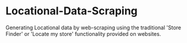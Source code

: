 # Locational-Data-Scraping
Generating Locational data by web-scraping using the traditional 'Store Finder' or 'Locate my store' functionality provided on websites.
